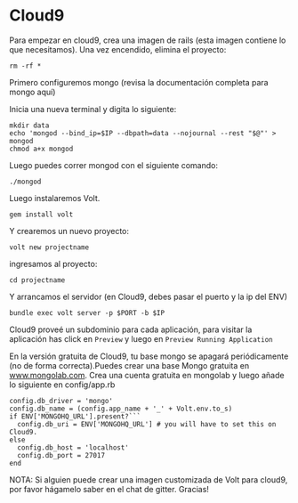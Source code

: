 # Cloud9

Para empezar en cloud9, crea una imagen de rails (esta imagen contiene lo que necesitamos). Una vez encendido, elimina el proyecto:

```rm -rf *```

Primero configuremos mongo (revisa la documentación completa para mongo aquí)

Inicia una nueva terminal y digita lo siguiente:

```
mkdir data
echo 'mongod --bind_ip=$IP --dbpath=data --nojournal --rest "$@"' > mongod
chmod a+x mongod
```

Luego puedes correr mongod con el siguiente comando:

```
./mongod
```

Luego instalaremos Volt.

```gem install volt```

Y crearemos un nuevo proyecto:

```volt new projectname```

ingresamos al proyecto:

```cd projectname```

Y arrancamos el servidor (en Cloud9, debes pasar el puerto y la ip del ENV)

```bundle exec volt server -p $PORT -b $IP```

Cloud9 proveé un subdominio para cada aplicación, para visitar la aplicación has click en ```Preview``` y luego en ```Preview Running Application```

En la versión gratuita de Cloud9, tu base mongo se apagará periódicamente (no de forma correcta).Puedes crear una base Mongo gratuita en www.mongolab.com.  Crea una cuenta gratuita en mongolab y luego añade lo siguiente en config/app.rb

```
config.db_driver = 'mongo'
config.db_name = (config.app_name + '_' + Volt.env.to_s)
if ENV['MONGOHQ_URL'].present?```
  config.db_uri = ENV['MONGOHQ_URL'] # you will have to set this on Cloud9.
else
  config.db_host = 'localhost'
  config.db_port = 27017
end
```

NOTA: Si alguien puede crear una imagen customizada de Volt para cloud9, por favor hágamelo saber en el chat de gitter. Gracias!
